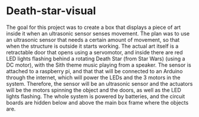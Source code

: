 # Death-star-visual
The goal for this project was to create a box that displays a piece of art inside it when an ultrasonic sensor senses movement. The plan was to use an ultrasonic sensor that needs a certain amount of movement, so that when the structure is outside it starts working. The actual art itself is a retractable door that opens using a servomotor, and inside there are red LED lights flashing behind a rotating Death Star (from Star Wars) (using a DC motor), with the Sith theme music playing from a speaker. The sensor is attached to a raspberry pi, and that that will be connected to an Arduino through the internet, which will power the LEDs and the 3 motors in the system. Therefore, the sensor will be an ultrasonic sensor and the actuators will be the motors spinning the object and the doors, as well as the LED lights flashing. The whole system is powered by batteries, and the circuit boards are hidden below and above the main box frame where the objects are.
